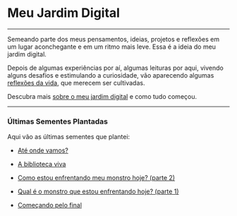 # Meu Jardim Digital

---

Semeando parte dos meus pensamentos, ideias, projetos e reflexões em um lugar aconchegante e em um ritmo mais leve. Essa é a ideia do meu jardim digital.

Depois de algumas experiências por aí, algumas leituras por aqui, vivendo alguns desafios e estimulando a curiosidade, vão aparecendo algumas [reflexões da vida](./reflexoes-da-vida/index.md), que merecem ser cultivadas.

Descubra mais [sobre o meu jardim digital](./sobre-o-meu-jardim-digital/index.md) e como tudo começou.

---

### Últimas Sementes Plantadas

Aqui vão as últimas sementes que plantei:

- [Até onde vamos?](./2023-10-25-ate-onde-vamos/content.md)

- [A biblioteca viva](./2023-10-25-a-biblioteca-viva/content.md)

- [Como estou enfrentando meu monstro hoje? (parte 2)](./reflexoes-da-vida/como-estou-enfrentando-meu-monstro-hoje-parte-2/content.md)

- [Qual é o monstro que estou enfrentando hoje? (parte 1)](./reflexoes-da-vida/qual-e-o-monstro-que-estou-enfrentando-hoje-parte-1/content.md)

- [Começando pelo final](./sobre-o-meu-jardim-digital/comecando-pelo-final/content.md)